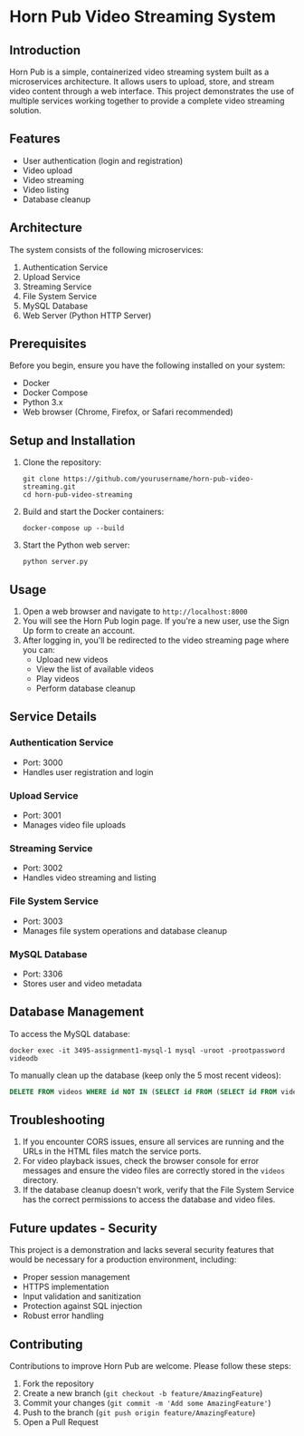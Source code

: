 # Horn Pub Video Streaming System

## Introduction

Horn Pub is a simple, containerized video streaming system built as a microservices architecture. It allows users to upload, store, and stream video content through a web interface. This project demonstrates the use of multiple services working together to provide a complete video streaming solution.

## Features

- User authentication (login and registration)
- Video upload
- Video streaming
- Video listing
- Database cleanup

## Architecture

The system consists of the following microservices:

1. Authentication Service
2. Upload Service
3. Streaming Service
4. File System Service
5. MySQL Database
6. Web Server (Python HTTP Server)

## Prerequisites

Before you begin, ensure you have the following installed on your system:

- Docker
- Docker Compose
- Python 3.x
- Web browser (Chrome, Firefox, or Safari recommended)

## Setup and Installation

1. Clone the repository:
   ```
   git clone https://github.com/yourusername/horn-pub-video-streaming.git
   cd horn-pub-video-streaming
   ```

2. Build and start the Docker containers:
   ```
   docker-compose up --build
   ```

3. Start the Python web server:
   ```
   python server.py
   ```

## Usage

1. Open a web browser and navigate to `http://localhost:8000`
2. You will see the Horn Pub login page. If you're a new user, use the Sign Up form to create an account.
3. After logging in, you'll be redirected to the video streaming page where you can:
   - Upload new videos
   - View the list of available videos
   - Play videos
   - Perform database cleanup

## Service Details

### Authentication Service
- Port: 3000
- Handles user registration and login

### Upload Service
- Port: 3001
- Manages video file uploads

### Streaming Service
- Port: 3002
- Handles video streaming and listing

### File System Service
- Port: 3003
- Manages file system operations and database cleanup

### MySQL Database
- Port: 3306
- Stores user and video metadata

## Database Management

To access the MySQL database:

```
docker exec -it 3495-assignment1-mysql-1 mysql -uroot -prootpassword videodb
```

To manually clean up the database (keep only the 5 most recent videos):

```sql
DELETE FROM videos WHERE id NOT IN (SELECT id FROM (SELECT id FROM videos ORDER BY uploaded_at DESC LIMIT 5) t);
```

## Troubleshooting

1. If you encounter CORS issues, ensure all services are running and the URLs in the HTML files match the service ports.
2. For video playback issues, check the browser console for error messages and ensure the video files are correctly stored in the `videos` directory.
3. If the database cleanup doesn't work, verify that the File System Service has the correct permissions to access the database and video files.

## Future updates - Security 

This project is a demonstration and lacks several security features that would be necessary for a production environment, including:

- Proper session management
- HTTPS implementation
- Input validation and sanitization
- Protection against SQL injection
- Robust error handling

## Contributing

Contributions to improve Horn Pub are welcome. Please follow these steps:

1. Fork the repository
2. Create a new branch (`git checkout -b feature/AmazingFeature`)
3. Commit your changes (`git commit -m 'Add some AmazingFeature'`)
4. Push to the branch (`git push origin feature/AmazingFeature`)
5. Open a Pull Request
